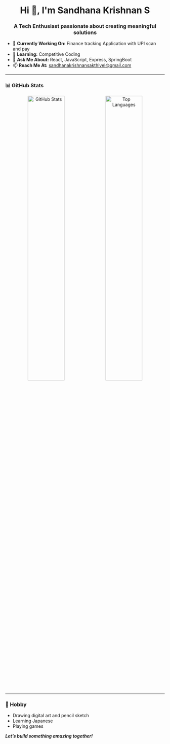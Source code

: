 <h1 align="center">Hi 👋, I'm Sandhana Krishnan S</h1>

<h3 align="center">A Tech Enthusiast passionate about creating meaningful solutions</h3>

- 🔭 **Currently Working On:** Finance tracking Application with UPI scan and pay  
- 🌱 **Learning:** Competitive Coding  
- 💬 **Ask Me About:** React, JavaScript, Express, SpringBoot  
- 📫 **Reach Me At:** sandhanakrishnansakthivel@gmail.com  

--- 

### 📊 GitHub Stats
<p align="center">
  <img src="https://github-readme-stats.vercel.app/api?username=sandhana-krishnan-s&show_icons=true&theme=radical&hide_title=true" alt="GitHub Stats" width="48%">
  <img src="https://github-readme-stats.vercel.app/api/top-langs/?username=sandhana-krishnan-s&layout=compact&theme=radical" alt="Top Languages" width="48%">
</p>

---

### 🎨 Hobby
- Drawing digital art and pencil sketch
- Learning Japanese   
- Playing games  

_**Let’s build something amazing together!**_
